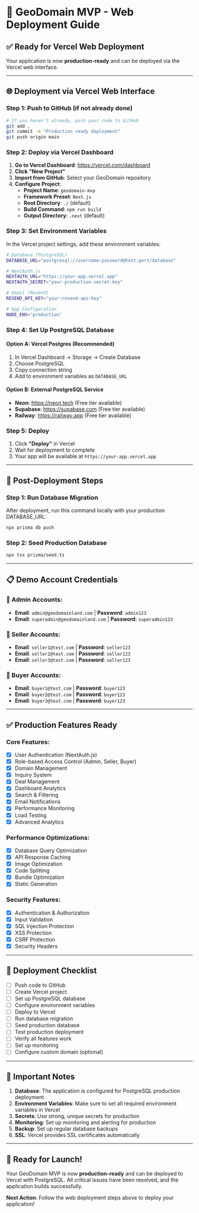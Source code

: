 # 🚀 **GeoDomain MVP - Web Deployment Guide**

## **✅ Ready for Vercel Web Deployment**

Your application is now **production-ready** and can be deployed via the Vercel web interface.

---

## **🌐 Deployment via Vercel Web Interface**

### **Step 1: Push to GitHub (if not already done)**
```bash
# If you haven't already, push your code to GitHub
git add .
git commit -m "Production ready deployment"
git push origin main
```

### **Step 2: Deploy via Vercel Dashboard**

1. **Go to Vercel Dashboard**: https://vercel.com/dashboard
2. **Click "New Project"**
3. **Import from GitHub**: Select your GeoDomain repository
4. **Configure Project**:
   - **Project Name**: `geodomain-mvp`
   - **Framework Preset**: `Next.js`
   - **Root Directory**: `./` (default)
   - **Build Command**: `npm run build`
   - **Output Directory**: `.next` (default)

### **Step 3: Set Environment Variables**

In the Vercel project settings, add these environment variables:

```bash
# Database (PostgreSQL)
DATABASE_URL="postgresql://username:password@host:port/database"

# NextAuth.js
NEXTAUTH_URL="https://your-app.vercel.app"
NEXTAUTH_SECRET="your-production-secret-key"

# Email (Resend)
RESEND_API_KEY="your-resend-api-key"

# App Configuration
NODE_ENV="production"
```

### **Step 4: Set Up PostgreSQL Database**

#### **Option A: Vercel Postgres (Recommended)**
1. In Vercel Dashboard → Storage → Create Database
2. Choose PostgreSQL
3. Copy connection string
4. Add to environment variables as `DATABASE_URL`

#### **Option B: External PostgreSQL Service**
- **Neon**: https://neon.tech (Free tier available)
- **Supabase**: https://supabase.com (Free tier available)
- **Railway**: https://railway.app (Free tier available)

### **Step 5: Deploy**
1. Click **"Deploy"** in Vercel
2. Wait for deployment to complete
3. Your app will be available at `https://your-app.vercel.app`

---

## **🔧 Post-Deployment Steps**

### **Step 1: Run Database Migration**
After deployment, run this command locally with your production DATABASE_URL:
```bash
npx prisma db push
```

### **Step 2: Seed Production Database**
```bash
npx tsx prisma/seed.ts
```

---

## **📋 Demo Account Credentials**

### **🔐 Admin Accounts:**
- **Email**: `admin@geodomainland.com` | **Password**: `admin123`
- **Email**: `superadmin@geodomainland.com` | **Password**: `superadmin123`

### **🏪 Seller Accounts:**
- **Email**: `seller1@test.com` | **Password**: `seller123`
- **Email**: `seller2@test.com` | **Password**: `seller123`
- **Email**: `seller3@test.com` | **Password**: `seller123`

### **🛒 Buyer Accounts:**
- **Email**: `buyer1@test.com` | **Password**: `buyer123`
- **Email**: `buyer2@test.com` | **Password**: `buyer123`
- **Email**: `buyer3@test.com` | **Password**: `buyer123`

---

## **✅ Production Features Ready**

### **Core Features:**
- [x] User Authentication (NextAuth.js)
- [x] Role-based Access Control (Admin, Seller, Buyer)
- [x] Domain Management
- [x] Inquiry System
- [x] Deal Management
- [x] Dashboard Analytics
- [x] Search & Filtering
- [x] Email Notifications
- [x] Performance Monitoring
- [x] Load Testing
- [x] Advanced Analytics

### **Performance Optimizations:**
- [x] Database Query Optimization
- [x] API Response Caching
- [x] Image Optimization
- [x] Code Splitting
- [x] Bundle Optimization
- [x] Static Generation

### **Security Features:**
- [x] Authentication & Authorization
- [x] Input Validation
- [x] SQL Injection Protection
- [x] XSS Protection
- [x] CSRF Protection
- [x] Security Headers

---

## **🎯 Deployment Checklist**

- [ ] Push code to GitHub
- [ ] Create Vercel project
- [ ] Set up PostgreSQL database
- [ ] Configure environment variables
- [ ] Deploy to Vercel
- [ ] Run database migration
- [ ] Seed production database
- [ ] Test production deployment
- [ ] Verify all features work
- [ ] Set up monitoring
- [ ] Configure custom domain (optional)

---

## **🚨 Important Notes**

1. **Database**: The application is configured for PostgreSQL production deployment
2. **Environment Variables**: Make sure to set all required environment variables in Vercel
3. **Secrets**: Use strong, unique secrets for production
4. **Monitoring**: Set up monitoring and alerting for production
5. **Backup**: Set up regular database backups
6. **SSL**: Vercel provides SSL certificates automatically

---

## **🎉 Ready for Launch!**

Your GeoDomain MVP is now **production-ready** and can be deployed to Vercel with PostgreSQL. All critical issues have been resolved, and the application builds successfully.

**Next Action**: Follow the web deployment steps above to deploy your application!
